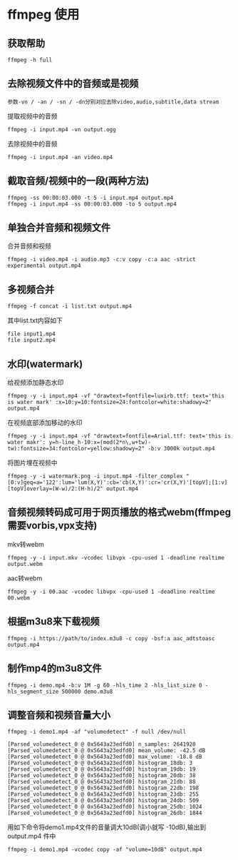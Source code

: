 # ffmpeg 使用

## 获取帮助

	ffmpeg -h full

## 去除视频文件中的音频或是视频

    参数-vn / -an / -sn / -dn分别对应去除video,audio,subtitle,data stream

提取视频中的音频

	ffmpeg -i input.mp4 -vn output.ogg

去除视频中的音频

	ffmpeg -i input.mp4 -an video.mp4

## 截取音频/视频中的一段(两种方法)

	ffmpeg -ss 00:00:03.000 -t 5 -i input.mp4 output.mp4
	ffmpeg -i input.mp4 -ss 00:00:03.000 -to 5 output.mp4

## 单独合并音频和视频文件

合并音频和视频

    ffmpeg -i video.mp4 -i audio.mp3 -c:v copy -c:a aac -strict experimental output.mp4

## 多视频合并

	ffmpeg -f concat -i list.txt output.mp4

其中list.txt内容如下

	file input1.mp4
	file input2.mp4

## 水印(watermark)

给视频添加静态水印

	ffmpeg -y -i input.mp4 -vf "drawtext=fontfile=luxirb.ttf: text='this is water mark' :x=10:y=10:fontsize=24:fontcolor=white:shadowy=2" output.mp4

在视频底部添加移动的水印

	ffmpeg -y -i input.mp4 -vf "drawtext=fontfile=Arial.ttf: text='this is water makr': y=h-line_h-10:x=(mod(2*n\,w+tw)-tw):fontsize=34:fontcolor=yellow:shadowy=2" -b:v 3000k output.mp4

将图片埋在视频中

	ffmpeg -y -i watermark.png -i input.mp4 -filter_complex "[0:v]geq=a='122':lum='lum(X,Y)':cb='cb(X,Y)':cr='cr(X,Y)'[topV];[1:v][topV]overlay=(W-w)/2:(H-h)/2" output.mp4

## 音频视频转码成可用于网页播放的格式webm(ffmpeg需要vorbis,vpx支持)

mkv转webm

	ffmpeg -y -i input.mkv -vcodec libvpx -cpu-used 1 -deadline realtime output.webm

aac转webm

	ffmpeg -y -i 00.aac -vcodec libvpx -cpu-used 1 -deadline realtime 00.webm

## 根据m3u8来下载视频

	ffmpeg -i https://path/to/index.m3u8 -c copy -bsf:a aac_adtstoasc output.mp4

## 制作mp4的m3u8文件

	ffmpeg -i demo.mp4 -b:v 1M -g 60 -hls_time 2 -hls_list_size 0 -hls_segment_size 500000 demo.m3u8

## 调整音频和视频音量大小

    ffmpeg -i demo1.mp4 -af "volumedetect" -f null /dev/null

    [Parsed_volumedetect_0 @ 0x5643a23edfd0] n_samples: 2641920
    [Parsed_volumedetect_0 @ 0x5643a23edfd0] mean_volume: -42.5 dB
    [Parsed_volumedetect_0 @ 0x5643a23edfd0] max_volume: -18.8 dB
    [Parsed_volumedetect_0 @ 0x5643a23edfd0] histogram_18db: 3
    [Parsed_volumedetect_0 @ 0x5643a23edfd0] histogram_19db: 19
    [Parsed_volumedetect_0 @ 0x5643a23edfd0] histogram_20db: 38
    [Parsed_volumedetect_0 @ 0x5643a23edfd0] histogram_21db: 88
    [Parsed_volumedetect_0 @ 0x5643a23edfd0] histogram_22db: 198
    [Parsed_volumedetect_0 @ 0x5643a23edfd0] histogram_23db: 255
    [Parsed_volumedetect_0 @ 0x5643a23edfd0] histogram_24db: 509
    [Parsed_volumedetect_0 @ 0x5643a23edfd0] histogram_25db: 1024
    [Parsed_volumedetect_0 @ 0x5643a23edfd0] histogram_26db: 1844

用如下命令将demo1.mp4文件的音量调大10dB(调小就写 -10dB),输出到output.mp4 件中

    ffmpeg -i demo1.mp4 -vcodec copy -af "volume=10dB" output.mp4
